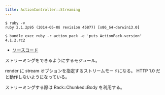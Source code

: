 ```yaml
---
title: ActionController::Streaming
---
```


```
$ ruby -v
ruby 2.1.2p95 (2014-05-08 revision 45877) [x86_64-darwin13.0]
```

```
$ bundle exec ruby -r action_pack -e 'puts ActionPack.version'
4.1.2.rc2
```

* [ソースコード](https://github.com/rails/rails/blob/v4.1.2.rc2/actionpack/lib/action_controller/metal/streaming.rb)

ストリーミングをできるようにするモジュール。

render に stream オブションを指定するストリームモードになる。
HTTP 1.0 だと動作しないようになっている。

ストリーミングする際は Rack::Chunked::Body を利用する。
